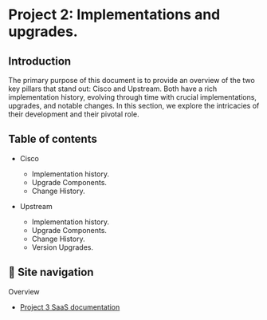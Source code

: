 # Project 2: Implementations and upgrades.

## Introduction

The primary purpose of this document is to provide an overview of the two key pillars that stand out: Cisco and Upstream. Both have a rich implementation history, evolving through time with crucial implementations, upgrades, and notable changes. In this section, we explore the intricacies of their development and their pivotal role.

## Table of contents

* Cisco
  - Implementation history.
  - Upgrade Components.
  - Change History.

* Upstream
  - Implementation history.
  - Upgrade Components.
  - Change History.
  - Version Upgrades.


 ## 📍 Site navigation

Overview

- [Project 3 SaaS documentation](https://github.com/carlossolis2706/Tech-Writer-Portfolio/blob/main/Sample-3-overview.md)
